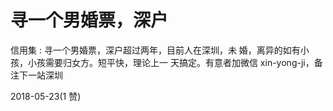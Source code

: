 # 寻一个男婚票，深户

信用集 : 寻一个男婚票，深户超过两年，目前人在深圳，未 婚，离异的如有小孩，小孩需要归女方。短平快，理论上一 天搞定。有意者加微信 xin-yong-ji，备注下一站深圳

2018-05-23(1 赞)